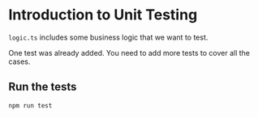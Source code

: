 # Introduction to Unit Testing

`logic.ts` includes some business logic that we want to test.

One test was already added. You need to add more tests to cover all the cases.

## Run the tests

```bash
npm run test
```
